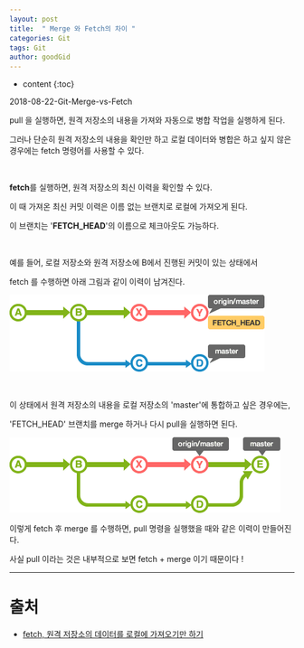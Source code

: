 ```yaml
---
layout: post
title:  " Merge 와 Fetch의 차이 "
categories: Git
tags: Git
author: goodGid
---
```

* content
{:toc}


2018-08-22-Git-Merge-vs-Fetch


pull 을 실행하면, 원격 저장소의 내용을 가져와 자동으로 병합 작업을 실행하게 된다.

그러나 단순히 원격 저장소의 내용을 확인만 하고 로컬 데이터와 병합은 하고 싶지 않은 경우에는 fetch 명령어를 사용할 수 있다.

<br>

<b>fetch</b>를 실행하면, 원격 저장소의 최신 이력을 확인할 수 있다. 

이 때 가져온 최신 커밋 이력은 이름 없는 브랜치로 로컬에 가져오게 된다. 

이 브랜치는 '<b>FETCH_HEAD</b>'의 이름으로 체크아웃도 가능하다.

<br>


예를 들어, 로컬 저장소와 원격 저장소에 B에서 진행된 커밋이 있는 상태에서 

fetch 를 수행하면 아래 그림과 같이 이력이 남겨진다.


![](/assets/img/git/git_merge_vs_fetch_1.png)



<br>

이 상태에서 원격 저장소의 내용을 로컬 저장소의 'master'에 통합하고 싶은 경우에는, 

'FETCH_HEAD' 브랜치를 merge 하거나 다시 pull을 실행하면 된다.


![](/assets/img/git/git_merge_vs_fetch_2.png)




이렇게 fetch 후 merge 를 수행하면, pull 명령을 실행했을 때와 같은 이력이 만들어진다.

사실 pull 이라는 것은 내부적으로 보면 fetch + merge 이기 때문이다 !

---

# 출처

* [fetch, 원격 저장소의 데이터를 로컬에 가져오기만 하기](https://backlog.com/git-tutorial/kr/stepup/stepup3_2.html)
